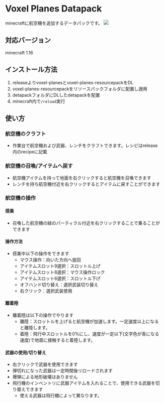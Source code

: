 # Voxel Planes Datapack
minecraftに航空機を追加するデータパックです。
![](https://user-images.githubusercontent.com/35622683/101279036-bef8d280-3802-11eb-9e70-bc5ae2369657.png)

## 対応バージョン
minecraft 1.16

## インストール方法
1. releaseよりvoxel-planesとvoxel-planes-resourcepackをDL
1. voxel-planes-resourcepackをリソースパックフォルダに配置し適用
1. detapackフォルダにDLしたdetapackを配置
1. minecraft内で`/reload`実行

## 使い方
### 航空機のクラフト
- 作業台で航空機および武器、レンチをクラフトできます。レシピはrelease内のrecipeに記載

### 航空機の召喚/アイテムへ戻す
- 航空機アイテムを持って地面を右クリックすると航空機を召喚できます
- レンチを持ち航空機付近を右クリックするとアイテムに戻すことができます

### 航空機の操作
#### 搭乗
- 召喚した航空機の緑のパーティクル付近を右クリックすることで乗ることができます

#### 操作方法
- 搭乗中以下の操作をできます
    - マウス操作：向いた方向へ旋回
    - アイテムスロット9選択：スロットル上げ
    - アイテムスロット8選択：マウス操作ロック
    - アイテムスロット6選択：スロットル下げ
    - オフハンド切り替え：選択武装切り替え
    - 右クリック：選択武装使用

#### 離着陸
- 離着陸は以下の操作でやります
    - 離陸：スロットルを上げると航空機が加速します。一定速度以上になると離陸します。
    - 着陸：飛行中スロットルを0%にし、速度が一定以下(文字色が青になる速度)で地面に接触すると着陸します。

#### 武器の使用/切り替え
- 右クリックで武器を使用できます
- 弾切れになった武器は一定時間後リロードされます
- 爆弾による地形破壊はありません
- 飛行機のインベントリに武器アイテムを入れることで、使用できる武器を切り替えできます
    - 使える武器は飛行機によって異なります。